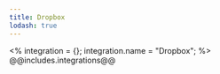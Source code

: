 ```yaml
---
title: Dropbox
lodash: true
---
```

<% integration = {};
integration.name = "Dropbox"; %>
@@includes.integrations@@
